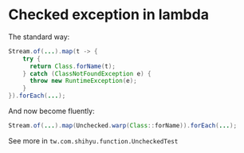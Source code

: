# Checked exception in lambda

The standard way:

```java
Stream.of(...).map(t -> {
    try {
      return Class.forName(t);
    } catch (ClassNotFoundException e) {
      throw new RuntimeException(e);
    }
}).forEach(...);
```

And now become fluently:

```java
Stream.of(...).map(Unchecked.warp(Class::forName)).forEach(...);
```

See more in `tw.com.shihyu.function.UncheckedTest`
